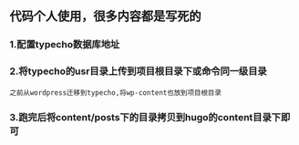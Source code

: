 ## 代码个人使用，很多内容都是写死的

### 1.配置typecho数据库地址

### 2.将typecho的usr目录上传到项目根目录下或命令同一级目录
    之前从wordpress迁移到typecho,将wp-content也放到项目根目录

### 3.跑完后将content/posts下的目录拷贝到hugo的content目录下即可